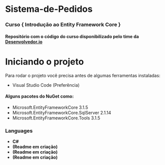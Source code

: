 # Sistema-de-Pedidos
### Curso **{ Introdução ao Entity Framework Core }**

#### Repositório com o código do curso disponibilizado pelo time da <a target="_blank" href="https://desenvolvedor.io/">Desenvolvedor.io</a>

# Iniciando o projeto
Para rodar o projeto você precisa antes de algumas ferramentas instaladas:
* Visual Studio Code (Preferência)
#### Alguns pacotes do NuGet como:
* Microsoft.EntityFrameworkCore 3.1.5
* Microsoft.EntityFrameworkCore.SqlServer 2.1.14
* Microsoft.EntityFrameworkCore.Tools 3.1.5




### Languages

- **C#**
- **(Readme em criação)**
- **(Readme em criação)**
- **(Readme em criação)**
